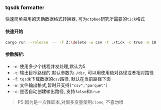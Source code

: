 ### tqsdk formatter

快速简单易用的天勤数据格式转换器, 可为`ctpbee`研究所需要的`tick`格式

#### 快速开始

```bash
cargo run --release  -- -f Z:\delete -w csv -t ./tick -c true -n 10 
```

#### 参数解析:

- `-n`: 使用多少个线程并发处理,默认为5
- `-t`: 输出目标路径的,默认参数为`./dir`, 可以用使用绝对路径或者相对路径
- `-f`: `tqsdk`下载数据的`csv`路径, 默认在当前路径下面
- `-w`: 文件输出格式,暂时只支持`["csv","parquet"]`
- `-c`: 是否自动创建输出路径, 支持`false`和`true`

> PS:因为是一次性脚本,对很多变量使用`clone`, 不喜勿喷.